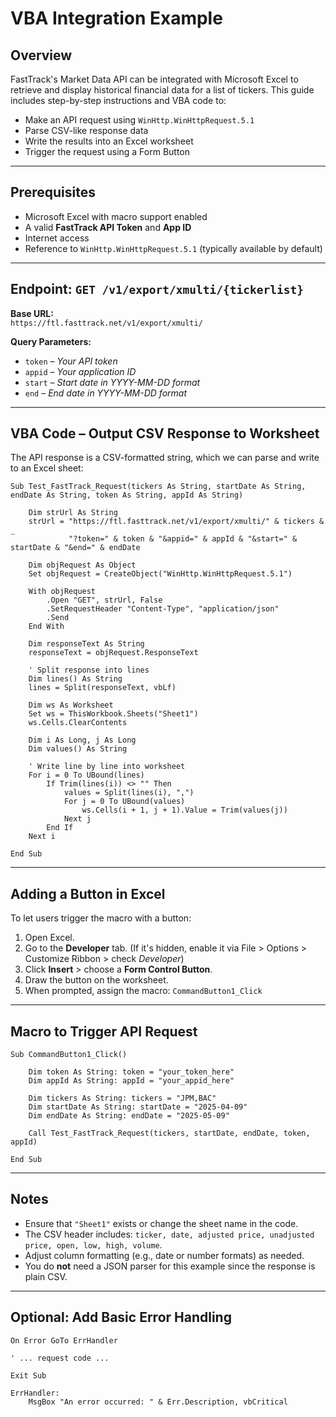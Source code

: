 # VBA Integration Example

## Overview

FastTrack's Market Data API can be integrated with Microsoft Excel to retrieve and display historical financial data for a list of tickers. This guide includes step-by-step instructions and VBA code to:

- Make an API request using `WinHttp.WinHttpRequest.5.1`
- Parse CSV-like response data
- Write the results into an Excel worksheet
- Trigger the request using a Form Button

---

## Prerequisites

- Microsoft Excel with macro support enabled
- A valid **FastTrack API Token** and **App ID**
- Internet access
- Reference to `WinHttp.WinHttpRequest.5.1` (typically available by default)

---

## Endpoint: `GET /v1/export/xmulti/{tickerlist}`

**Base URL:**  
`https://ftl.fasttrack.net/v1/export/xmulti/`

**Query Parameters:**
- `token` – *Your API token*
- `appid` – *Your application ID*
- `start` – *Start date in YYYY-MM-DD format*
- `end` – *End date in YYYY-MM-DD format*

---

## VBA Code – Output CSV Response to Worksheet

The API response is a CSV-formatted string, which we can parse and write to an Excel sheet:

```vba
Sub Test_FastTrack_Request(tickers As String, startDate As String, endDate As String, token As String, appId As String)

    Dim strUrl As String
    strUrl = "https://ftl.fasttrack.net/v1/export/xmulti/" & tickers & _
             "?token=" & token & "&appid=" & appId & "&start=" & startDate & "&end=" & endDate

    Dim objRequest As Object
    Set objRequest = CreateObject("WinHttp.WinHttpRequest.5.1")

    With objRequest
        .Open "GET", strUrl, False
        .SetRequestHeader "Content-Type", "application/json"
        .Send
    End With

    Dim responseText As String
    responseText = objRequest.ResponseText

    ' Split response into lines
    Dim lines() As String
    lines = Split(responseText, vbLf)

    Dim ws As Worksheet
    Set ws = ThisWorkbook.Sheets("Sheet1")
    ws.Cells.ClearContents

    Dim i As Long, j As Long
    Dim values() As String

    ' Write line by line into worksheet
    For i = 0 To UBound(lines)
        If Trim(lines(i)) <> "" Then
            values = Split(lines(i), ",")
            For j = 0 To UBound(values)
                ws.Cells(i + 1, j + 1).Value = Trim(values(j))
            Next j
        End If
    Next i

End Sub
```

---

## Adding a Button in Excel

To let users trigger the macro with a button:

1. Open Excel.
2. Go to the **Developer** tab. (If it's hidden, enable it via File > Options > Customize Ribbon > check *Developer*)
3. Click **Insert** > choose a **Form Control Button**.
4. Draw the button on the worksheet.
5. When prompted, assign the macro: `CommandButton1_Click`

---

## Macro to Trigger API Request

```vba
Sub CommandButton1_Click()

    Dim token As String: token = "your_token_here"
    Dim appId As String: appId = "your_appid_here"

    Dim tickers As String: tickers = "JPM,BAC"
    Dim startDate As String: startDate = "2025-04-09"
    Dim endDate As String: endDate = "2025-05-09"

    Call Test_FastTrack_Request(tickers, startDate, endDate, token, appId)

End Sub
```

---

## Notes

- Ensure that `"Sheet1"` exists or change the sheet name in the code.
- The CSV header includes: `ticker, date, adjusted price, unadjusted price, open, low, high, volume`.
- Adjust column formatting (e.g., date or number formats) as needed.
- You do **not** need a JSON parser for this example since the response is plain CSV.

---

## Optional: Add Basic Error Handling

```vba
On Error GoTo ErrHandler

' ... request code ...

Exit Sub

ErrHandler:
    MsgBox "An error occurred: " & Err.Description, vbCritical
```
